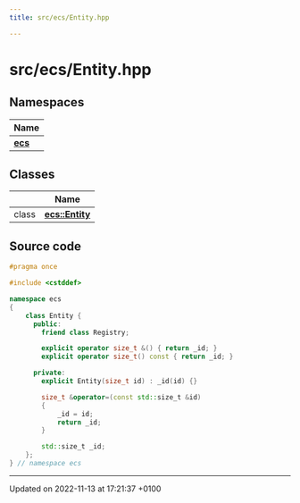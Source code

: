 ```yaml
---
title: src/ecs/Entity.hpp

---
```


# src/ecs/Entity.hpp



## Namespaces

| Name           |
| -------------- |
| **[ecs](Namespaces/namespaceecs.md)**  |

## Classes

|                | Name           |
| -------------- | -------------- |
| class | **[ecs::Entity](Classes/classecs_1_1_entity.md)**  |




## Source code

```cpp
#pragma once

#include <cstddef>

namespace ecs
{
    class Entity {
      public:
        friend class Registry;

        explicit operator size_t &() { return _id; }
        explicit operator size_t() const { return _id; }

      private:
        explicit Entity(size_t id) : _id(id) {}

        size_t &operator=(const std::size_t &id)
        {
            _id = id;
            return _id;
        }

        std::size_t _id;
    };
} // namespace ecs
```


-------------------------------

Updated on 2022-11-13 at 17:21:37 +0100
